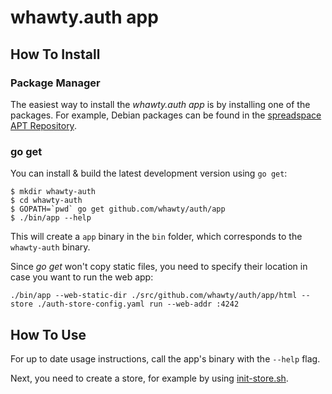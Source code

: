 # whawty.auth app

## How To Install

### Package Manager

The easiest way to install the *whawty.auth app* is by installing one of the packages. For example, Debian packages can be found in the [spreadspace APT Repository](https://build.spreadspace.org/).


### go get

You can install & build the latest development version using `go get`:

```
$ mkdir whawty-auth
$ cd whawty-auth
$ GOPATH=`pwd` go get github.com/whawty/auth/app
$ ./bin/app --help
```

This will create a `app` binary in the `bin` folder, which corresponds to the `whawty-auth` binary.

Since *go get* won't copy static files, you need to specify their location in case you want to run the web app:

```
./bin/app --web-static-dir ./src/github.com/whawty/auth/app/html --store ./auth-store-config.yaml run --web-addr :4242
```


## How To Use

For up to date usage instructions, call the app's binary with the `--help` flag.

Next, you need to create a store, for example by using [init-store.sh](init-store.sh).
